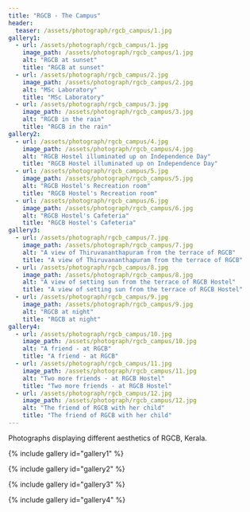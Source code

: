 ```yaml
---
title: "RGCB - The Campus"
header:
  teaser: /assets/photograph/rgcb_campus/1.jpg
gallery1:
  - url: /assets/photograph/rgcb_campus/1.jpg
    image_path: /assets/photograph/rgcb_campus/1.jpg
    alt: "RGCB at sunset"
    title: "RGCB at sunset"
  - url: /assets/photograph/rgcb_campus/2.jpg
    image_path: /assets/photograph/rgcb_campus/2.jpg
    alt: "MSc Laboratory"
    title: "MSc Laboratory"
  - url: /assets/photograph/rgcb_campus/3.jpg
    image_path: /assets/photograph/rgcb_campus/3.jpg
    alt: "RGCB in the rain"
    title: "RGCB in the rain"
gallery2:
  - url: /assets/photograph/rgcb_campus/4.jpg
    image_path: /assets/photograph/rgcb_campus/4.jpg
    alt: "RGCB Hostel illuminated up on Independence Day"
    title: "RGCB Hostel illuminated up on Independence Day"
  - url: /assets/photograph/rgcb_campus/5.jpg
    image_path: /assets/photograph/rgcb_campus/5.jpg
    alt: "RGCB Hostel's Recreation room"
    title: "RGCB Hostel's Recreation room"
  - url: /assets/photograph/rgcb_campus/6.jpg
    image_path: /assets/photograph/rgcb_campus/6.jpg
    alt: "RGCB Hostel's Cafeteria"
    title: "RGCB Hostel's Cafeteria"
gallery3:
  - url: /assets/photograph/rgcb_campus/7.jpg
    image_path: /assets/photograph/rgcb_campus/7.jpg
    alt: "A view of Thiruvananthapuram from the terrace of RGCB"
    title: "A view of Thiruvananthapuram from the terrace of RGCB"
  - url: /assets/photograph/rgcb_campus/8.jpg
    image_path: /assets/photograph/rgcb_campus/8.jpg
    alt: "A view of setting sun from the terrace of RGCB Hostel"
    title: "A view of setting sun from the terrace of RGCB Hostel"
  - url: /assets/photograph/rgcb_campus/9.jpg
    image_path: /assets/photograph/rgcb_campus/9.jpg
    alt: "RGCB at night"
    title: "RGCB at night"
gallery4:
  - url: /assets/photograph/rgcb_campus/10.jpg
    image_path: /assets/photograph/rgcb_campus/10.jpg
    alt: "A friend - at RGCB"
    title: "A friend - at RGCB"
  - url: /assets/photograph/rgcb_campus/11.jpg
    image_path: /assets/photograph/rgcb_campus/11.jpg
    alt: "Two more friends - at RGCB Hostel"
    title: "Two more friends - at RGCB Hostel"
  - url: /assets/photograph/rgcb_campus/12.jpg
    image_path: /assets/photograph/rgcb_campus/12.jpg
    alt: "The friend of RGCB with her child"
    title: "The friend of RGCB with her child"
---
```

Photographs displaying different aesthetics of RGCB, Kerala.

{% include gallery id="gallery1" %}

{% include gallery id="gallery2" %}

{% include gallery id="gallery3" %}

{% include gallery id="gallery4" %}
